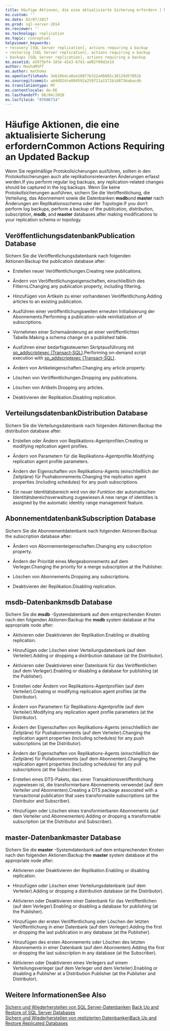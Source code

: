 ```yaml
---
title: Häufige Aktionen, die eine aktualisierte Sicherung erfordern | Microsoft-Dokumentation
ms.custom: ''
ms.date: 03/07/2017
ms.prod: sql-server-2014
ms.reviewer: ''
ms.technology: replication
ms.topic: conceptual
helpviewer_keywords:
- recovery [SQL Server replication], actions requiring a backup
- restoring [SQL Server replication], actions requiring a backup
- backups [SQL Server replication], actions requiring a backup
ms.assetid: a5975bf4-183e-42e3-b7d1-ad02f89d2e1d
author: MashaMSFT
ms.author: mathoma
ms.openlocfilehash: 3eb10bdca8ee188f7b322a46665c38129d57052b
ms.sourcegitcommit: ad4d92dce894592a259721a1571b1d8736abacdb
ms.translationtype: MT
ms.contentlocale: de-DE
ms.lasthandoff: 08/04/2020
ms.locfileid: "87696714"
---
```

# <a name="common-actions-requiring-an-updated-backup"></a><span data-ttu-id="595fa-102">Häufige Aktionen, die eine aktualisierte Sicherung erfordern</span><span class="sxs-lookup"><span data-stu-id="595fa-102">Common Actions Requiring an Updated Backup</span></span>
  <span data-ttu-id="595fa-103">Wenn Sie regelmäßige Protokollsicherungen ausführen, sollten in den Protokollsicherungen auch alle replikationsrelevanten Änderungen erfasst werden.</span><span class="sxs-lookup"><span data-stu-id="595fa-103">If you perform regular log backups, any replication-related changes should be captured in the log backups.</span></span> <span data-ttu-id="595fa-104">Wenn Sie keine Protokollsicherungen ausführen, sichern Sie die Veröffentlichung, die Verteilung, das Abonnement sowie die Datenbanken **msdb**und **master** nach Änderungen am Replikationsschema oder der Topologie.</span><span class="sxs-lookup"><span data-stu-id="595fa-104">If you don't perform log backups, perform a backup of the publication, distribution, subscription, **msdb**, and **master** databases after making modifications to your replication schema or topology.</span></span>  
  
## <a name="publication-database"></a><span data-ttu-id="595fa-105">Veröffentlichungsdatenbank</span><span class="sxs-lookup"><span data-stu-id="595fa-105">Publication Database</span></span>  
 <span data-ttu-id="595fa-106">Sichern Sie die Veröffentlichungsdatenbank nach folgenden Aktionen:</span><span class="sxs-lookup"><span data-stu-id="595fa-106">Backup the publication database after:</span></span>  
  
-   <span data-ttu-id="595fa-107">Erstellen neuer Veröffentlichungen.</span><span class="sxs-lookup"><span data-stu-id="595fa-107">Creating new publications.</span></span>  
  
-   <span data-ttu-id="595fa-108">Ändern von Veröffentlichungseigenschaften, einschließlich des Filterns.</span><span class="sxs-lookup"><span data-stu-id="595fa-108">Changing any publication property, including filtering.</span></span>  
  
-   <span data-ttu-id="595fa-109">Hinzufügen von Artikeln zu einer vorhandenen Veröffentlichung.</span><span class="sxs-lookup"><span data-stu-id="595fa-109">Adding articles to an existing publication.</span></span>  
  
-   <span data-ttu-id="595fa-110">Ausführen einer veröffentlichungsweiten erneuten Initialisierung der Abonnements.</span><span class="sxs-lookup"><span data-stu-id="595fa-110">Performing a publication-wide reinitialization of subscriptions.</span></span>  
  
-   <span data-ttu-id="595fa-111">Vornehmen einer Schemaänderung an einer veröffentlichten Tabelle.</span><span class="sxs-lookup"><span data-stu-id="595fa-111">Making a schema change on a published table.</span></span>  
  
-   <span data-ttu-id="595fa-112">Ausführen einer bedarfsgesteuerten Skriptausführung mit [sp_addscriptexec &#40;Transact-SQL&#41;](/sql/relational-databases/system-stored-procedures/sp-addscriptexec-transact-sql).</span><span class="sxs-lookup"><span data-stu-id="595fa-112">Performing on-demand script execution with [sp_addscriptexec &#40;Transact-SQL&#41;](/sql/relational-databases/system-stored-procedures/sp-addscriptexec-transact-sql).</span></span>  
  
-   <span data-ttu-id="595fa-113">Ändern von Artikeleigenschaften.</span><span class="sxs-lookup"><span data-stu-id="595fa-113">Changing any article property.</span></span>  
  
-   <span data-ttu-id="595fa-114">Löschen von Veröffentlichungen.</span><span class="sxs-lookup"><span data-stu-id="595fa-114">Dropping any publications.</span></span>  
  
-   <span data-ttu-id="595fa-115">Löschen von Artikeln.</span><span class="sxs-lookup"><span data-stu-id="595fa-115">Dropping any articles.</span></span>  
  
-   <span data-ttu-id="595fa-116">Deaktivieren der Replikation.</span><span class="sxs-lookup"><span data-stu-id="595fa-116">Disabling replication.</span></span>  
  
## <a name="distribution-database"></a><span data-ttu-id="595fa-117">Verteilungsdatenbank</span><span class="sxs-lookup"><span data-stu-id="595fa-117">Distribution Database</span></span>  
 <span data-ttu-id="595fa-118">Sichern Sie die Verteilungsdatenbank nach folgenden Aktionen:</span><span class="sxs-lookup"><span data-stu-id="595fa-118">Backup the distribution database after:</span></span>  
  
-   <span data-ttu-id="595fa-119">Erstellen oder Ändern von Replikations-Agentprofilen.</span><span class="sxs-lookup"><span data-stu-id="595fa-119">Creating or modifying replication agent profiles.</span></span>  
  
-   <span data-ttu-id="595fa-120">Ändern von Parametern für die Replikations-Agentprofile.</span><span class="sxs-lookup"><span data-stu-id="595fa-120">Modifying replication agent profile parameters.</span></span>  
  
-   <span data-ttu-id="595fa-121">Ändern der Eigenschaften von Replikations-Agents (einschließlich der Zeitpläne) für Pushabonnements.</span><span class="sxs-lookup"><span data-stu-id="595fa-121">Changing the replication agent properties (including schedules) for any push subscriptions.</span></span>  
  
-   <span data-ttu-id="595fa-122">Ein neuer Identitätsbereich wird von der Funktion der automatischen Identitätsbereichsverwaltung zugewiesen.</span><span class="sxs-lookup"><span data-stu-id="595fa-122">A new range of identities is assigned by the automatic identity range management feature.</span></span>  
  
## <a name="subscription-database"></a><span data-ttu-id="595fa-123">Abonnementdatenbank</span><span class="sxs-lookup"><span data-stu-id="595fa-123">Subscription Database</span></span>  
 <span data-ttu-id="595fa-124">Sichern Sie die Abonnementdatenbank nach folgenden Aktionen:</span><span class="sxs-lookup"><span data-stu-id="595fa-124">Backup the subscription database after:</span></span>  
  
-   <span data-ttu-id="595fa-125">Ändern von Abonnementeigenschaften.</span><span class="sxs-lookup"><span data-stu-id="595fa-125">Changing any subscription property.</span></span>  
  
-   <span data-ttu-id="595fa-126">Ändern der Priorität eines Mergeabonnements auf dem Verleger.</span><span class="sxs-lookup"><span data-stu-id="595fa-126">Changing the priority for a merge subscription at the Publisher.</span></span>  
  
-   <span data-ttu-id="595fa-127">Löschen von Abonnements.</span><span class="sxs-lookup"><span data-stu-id="595fa-127">Dropping any subscriptions.</span></span>  
  
-   <span data-ttu-id="595fa-128">Deaktivieren der Replikation.</span><span class="sxs-lookup"><span data-stu-id="595fa-128">Disabling replication.</span></span>  
  
## <a name="msdb-database"></a><span data-ttu-id="595fa-129">msdb-Datenbank</span><span class="sxs-lookup"><span data-stu-id="595fa-129">msdb Database</span></span>  
 <span data-ttu-id="595fa-130">Sichern Sie die **msdb** -Systemdatenbank auf dem entsprechenden Knoten nach den folgenden Aktionen:</span><span class="sxs-lookup"><span data-stu-id="595fa-130">Backup the **msdb** system database at the appropriate node after:</span></span>  
  
-   <span data-ttu-id="595fa-131">Aktivieren oder Deaktivieren der Replikation.</span><span class="sxs-lookup"><span data-stu-id="595fa-131">Enabling or disabling replication.</span></span>  
  
-   <span data-ttu-id="595fa-132">Hinzufügen oder Löschen einer Verteilungsdatenbank (auf dem Verteiler).</span><span class="sxs-lookup"><span data-stu-id="595fa-132">Adding or dropping a distribution database (at the Distributor).</span></span>  
  
-   <span data-ttu-id="595fa-133">Aktivieren oder Deaktivieren einer Datenbank für das Veröffentlichen (auf dem Verleger).</span><span class="sxs-lookup"><span data-stu-id="595fa-133">Enabling or disabling a database for publishing (at the Publisher).</span></span>  
  
-   <span data-ttu-id="595fa-134">Erstellen oder Ändern von Replikations-Agentprofilen (auf dem Verteiler).</span><span class="sxs-lookup"><span data-stu-id="595fa-134">Creating or modifying replication agent profiles (at the Distributor).</span></span>  
  
-   <span data-ttu-id="595fa-135">Ändern von Parametern für Replikations-Agentprofile (auf dem Verteiler).</span><span class="sxs-lookup"><span data-stu-id="595fa-135">Modifying any replication agent profile parameters (at the Distributor).</span></span>  
  
-   <span data-ttu-id="595fa-136">Ändern der Eigenschaften von Replikations-Agents (einschließlich der Zeitpläne) für Pushabonnements (auf dem Verteiler).</span><span class="sxs-lookup"><span data-stu-id="595fa-136">Changing the replication agent properties (including schedules) for any push subscriptions (at the Distributor).</span></span>  
  
-   <span data-ttu-id="595fa-137">Ändern der Eigenschaften von Replikations-Agents (einschließlich der Zeitpläne) für Pullabonnements (auf dem Abonnenten).</span><span class="sxs-lookup"><span data-stu-id="595fa-137">Changing the replication agent properties (including schedules) for any pull subscriptions (at the Subscriber).</span></span>  
  
-   <span data-ttu-id="595fa-138">Erstellen eines DTS-Pakets, das einer Transaktionsveröffentlichung zugewiesen ist, die transformierbare Abonnements verwendet (auf dem Verteiler und Abonnenten).</span><span class="sxs-lookup"><span data-stu-id="595fa-138">Creating a DTS package associated with a transactional publication that uses transformable subscriptions (at the Distributor and Subscriber).</span></span>  
  
-   <span data-ttu-id="595fa-139">Hinzufügen oder Löschen eines transformierbaren Abonnements (auf dem Verteiler und Abonnementen).</span><span class="sxs-lookup"><span data-stu-id="595fa-139">Adding or dropping a transformable subscription (at the Distributor and Subscriber).</span></span>  
  
## <a name="master-database"></a><span data-ttu-id="595fa-140">master-Datenbank</span><span class="sxs-lookup"><span data-stu-id="595fa-140">master Database</span></span>  
 <span data-ttu-id="595fa-141">Sichern Sie die **master** -Systemdatenbank auf dem entsprechenden Knoten nach den folgenden Aktionen:</span><span class="sxs-lookup"><span data-stu-id="595fa-141">Backup the **master** system database at the appropriate node after:</span></span>  
  
-   <span data-ttu-id="595fa-142">Aktivieren oder Deaktivieren der Replikation.</span><span class="sxs-lookup"><span data-stu-id="595fa-142">Enabling or disabling replication.</span></span>  
  
-   <span data-ttu-id="595fa-143">Hinzufügen oder Löschen einer Verteilungsdatenbank (auf dem Verteiler).</span><span class="sxs-lookup"><span data-stu-id="595fa-143">Adding or dropping a distribution database (at the Distributor).</span></span>  
  
-   <span data-ttu-id="595fa-144">Aktivieren oder Deaktivieren einer Datenbank für das Veröffentlichen (auf dem Verleger).</span><span class="sxs-lookup"><span data-stu-id="595fa-144">Enabling or disabling a database for publishing (at the Publisher).</span></span>  
  
-   <span data-ttu-id="595fa-145">Hinzufügen der ersten Veröffentlichung oder Löschen der letzten Veröffentlichung in einer Datenbank (auf dem Verleger).</span><span class="sxs-lookup"><span data-stu-id="595fa-145">Adding the first or dropping the last publication in any database (at the Publisher).</span></span>  
  
-   <span data-ttu-id="595fa-146">Hinzufügen des ersten Abonnements oder Löschen des letzten Abonnements in einer Datenbank (auf dem Abonnenten).</span><span class="sxs-lookup"><span data-stu-id="595fa-146">Adding the first or dropping the last subscription in any database (at the Subscriber).</span></span>  
  
-   <span data-ttu-id="595fa-147">Aktivieren oder Deaktivieren eines Verlegers auf einem Verteilungsverleger (auf dem Verleger und dem Verteiler).</span><span class="sxs-lookup"><span data-stu-id="595fa-147">Enabling or disabling a Publisher at a Distribution Publisher (at the Publisher and Distributor).</span></span>  
  
## <a name="see-also"></a><span data-ttu-id="595fa-148">Weitere Informationen</span><span class="sxs-lookup"><span data-stu-id="595fa-148">See Also</span></span>  
 <span data-ttu-id="595fa-149">[Sichern und Wiederherstellen von SQL Server-Datenbanken](../../backup-restore/back-up-and-restore-of-sql-server-databases.md) </span><span class="sxs-lookup"><span data-stu-id="595fa-149">[Back Up and Restore of SQL Server Databases](../../backup-restore/back-up-and-restore-of-sql-server-databases.md) </span></span>  
 [<span data-ttu-id="595fa-150">Sichern und Wiederherstellen von replizierten Datenbanken</span><span class="sxs-lookup"><span data-stu-id="595fa-150">Back Up and Restore Replicated Databases</span></span>](back-up-and-restore-replicated-databases.md)  
  
  
